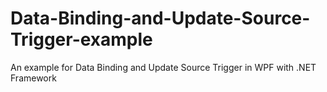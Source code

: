 # Data-Binding-and-Update-Source-Trigger-example
An example for Data Binding and Update Source Trigger in WPF with .NET Framework
